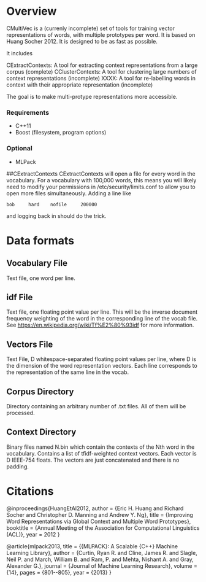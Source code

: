 # Overview
CMultiVec is a (currenly incomplete) set of tools for training vector representations 
of words, with multiple prototypes per word.  It is based on Huang Socher 2012.  It 
is designed to be as fast as possible.

It includes

CExtractContexts:  A tool for extracting context representations from a large corpus (complete)
CClusterContexts:  A tool for clustering large numbers of context representations (incomplete)
XXXX: A tool for re-labelling words in context with their appropriate representation (incomplete)

The goal is to make multi-protype representations more accessible.

### Requirements
* C++11
* Boost (filesystem, program options)

### Optional

* MLPack

##CExtractContexts
CExtractContexts will open a file for every word in the vocabulary. For a vocabulary with 100,000 
words, this means you will likely need to modify your permissions in /etc/security/limits.conf to
allow you to open more files simultaneously. Adding a line like

    bob     hard    nofile     200000

and logging back in should do the trick.

# Data formats

## Vocabulary File
Text file, one word per line.

## idf File
Text file, one floating point value per line.  This will be the inverse document frequency weighting
of the word in the corresponding line of the vocab file.  
See https://en.wikipedia.org/wiki/Tf%E2%80%93idf for more information.

## Vectors File
Text File, D whitespace-separated floating point values per line, where D is the dimension of the word
representation vectors.  Each line corresponds to the representation of the same line in the vocab.

## Corpus Directory
Directory containing an arbitrary number of .txt files.  All of them will be processed.

## Context Directory
Binary files named N.bin which contain the contexts of the Nth word in the vocabulary.
Contains a list of tfidf-weighted context vectors.  Each vector is D IEEE-754 floats. The vectors are just
concatenated and there is no padding.


# Citations

@inproceedings{HuangEtAl2012,
author = {Eric H. Huang and Richard Socher and Christopher D. Manning and Andrew Y. Ng},
title = {Improving Word Representations via Global Context and Multiple Word Prototypes},
booktitle = {Annual Meeting of the Association for Computational Linguistics (ACL)},
year = 2012
}

@article{mlpack2013,
  title     = {{MLPACK}: A Scalable {C++} Machine Learning Library},
  author    = {Curtin, Ryan R. and Cline, James R. and Slagle, Neil P. and
               March, William B. and Ram, P. and Mehta, Nishant A. and Gray,
               Alexander G.},
  journal   = {Journal of Machine Learning Research},
  volume    = {14},
  pages     = {801--805},
  year      = {2013}
}